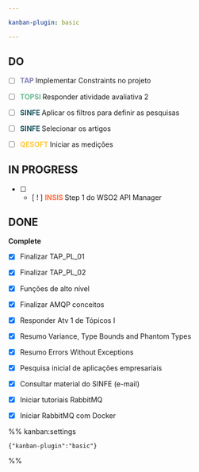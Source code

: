 ```yaml
---

kanban-plugin: basic

---
```


## DO

- [ ] <span style="color:#8380B6"><b>TAP </b></span>Implementar Constraints no projeto
- [ ] <span style="color:#65B891"><b>TOPSI </b></span>Responder atividade avaliativa 2
- [ ] <span style="color:#19535F"><b>SINFE </b></span> Aplicar os filtros para definir as pesquisas
- [ ] <span style="color:#19535F"><b>SINFE </b></span> Selecionar os artigos
- [ ] <span style="color:#FFCA3A"><b>QESOFT </b></span>Iniciar as medições


## IN PROGRESS

- [ ] - [ ! ] <span style="color:#FF7043"><b>INSIS </b></span> Step 1 do WSO2 API Manager


## DONE

**Complete**
- [x] Finalizar TAP_PL_01
- [x] Finalizar TAP_PL_02
- [x] Funções de alto nível
- [x] Finalizar AMQP conceitos
- [x] Responder Atv 1 de Tópicos I
- [x] Resumo Variance, Type Bounds and Phantom Types
- [x] Resumo Errors Without Exceptions
- [x] Pesquisa inicial de aplicações empresariais
- [x] Consultar material do SINFE (e-mail)
- [x] Iniciar tutoriais RabbitMQ
- [x] Iniciar RabbitMQ com Docker




%% kanban:settings
```
{"kanban-plugin":"basic"}
```
%%